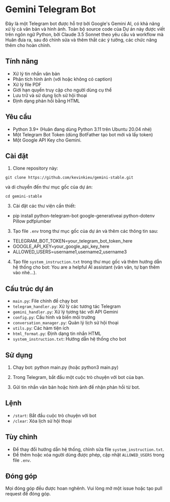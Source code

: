 # Gemini Telegram Bot

Đây là một Telegram bot được hỗ trợ bởi Google's Gemini AI, có khả năng xử lý cả văn bản và hình ảnh. Toàn bộ source code của Dự án này được viết trên ngôn ngữ Python, bởi Claude 3.5 Sonnet theo yêu cầu và workflow mà Huân đưa ra, sau đó chỉnh sửa và thêm thắt các ý tưởng, các chức năng thêm cho hoàn chỉnh.

## Tính năng

- Xử lý tin nhắn văn bản
- Phân tích hình ảnh (với hoặc không có caption)
- Xử lý file PDF
- Giới hạn quyền truy cập cho người dùng cụ thể
- Lưu trữ và sử dụng lịch sử hội thoại
- Định dạng phản hồi bằng HTML

## Yêu cầu

- Python 3.9+ (Huân đang dùng Python 3.11 trên Ubuntu 20.04 nhé)
- Một Telegram Bot Token (dùng BotFather tạo bot mới và lấy token)
- Một Google API Key cho Gemini.

## Cài đặt
1. Clone repository này:
```
git clone https://github.com/kevinkieu/gemini-stable.git
```
và di chuyển đến thư mục gốc của dự án:
```
cd gemini-stable
```

3. Cài đặt các thư viện cần thiết:
- pip install python-telegram-bot google-generativeai python-dotenv Pillow pdfplumber

3. Tạo file `.env` trong thư mục gốc của dự án và thêm các thông tin sau:
- TELEGRAM_BOT_TOKEN=your_telegram_bot_token_here
- GOOGLE_API_KEY=your_google_api_key_here
- ALLOWED_USERS=username1,username2,username3

4. Tạo file `system_instruction.txt` trong thư mục gốc và thêm hướng dẫn hệ thống cho bot:
You are a helpful AI assistant (vân vân, tự bạn thêm vào nhé...).


## Cấu trúc dự án

- `main.py`: File chính để chạy bot
- `telegram_handler.py`: Xử lý các tương tác Telegram
- `gemini_handler.py`: Xử lý tương tác với API Gemini
- `config.py`: Cấu hình và biến môi trường
- `conversation_manager.py`: Quản lý lịch sử hội thoại
- `utils.py`: Các hàm tiện ích
- `html_format.py`: Định dạng tin nhắn HTML
- `system_instruction.txt`: Hướng dẫn hệ thống cho bot

## Sử dụng

1. Chạy bot:
python main.py  (hoặc python3 main.py)

2. Trong Telegram, bắt đầu một cuộc trò chuyện với bot của bạn.

3. Gửi tin nhắn văn bản hoặc hình ảnh để nhận phản hồi từ bot.

## Lệnh

- `/start`: Bắt đầu cuộc trò chuyện với bot
- `/clear`: Xóa lịch sử hội thoại

## Tùy chỉnh

- Để thay đổi hướng dẫn hệ thống, chỉnh sửa file `system_instruction.txt`.
- Để thêm hoặc xóa người dùng được phép, cập nhật `ALLOWED_USERS` trong file `.env`.

## Đóng góp

Mọi đóng góp đều được hoan nghênh. Vui lòng mở một issue hoặc tạo pull request để đóng góp.

